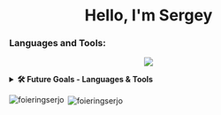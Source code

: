 <h1 align="center">Hello, I'm Sergey</h1>


<h3 align="left">Languages and Tools:</h3>
<p align="center">
  <a href="https://skillicons.dev">
    <img src="https://skillicons.dev/icons?i=solidity,js,nodejs,ts,docker,mongodb,tailwind,react,github,stackoverflow" />
  </a>
</p>
<!-- [![My Skills](https://skillicons.dev/icons?i=solidity,js,nodejs,ts,docker,mongodb,tailwind,react,github,stackoverflow)](https://skillicons.dev) -->

<details>
    <summary><b>🛠️ Future Goals - Languages & Tools</b></summary><br/>
    <p align="center">
      <a href="https://skillicons.dev">
        <img src="https://skillicons.dev/icons?i=redis,nestjs,mysql,linux,jest,grafana,graphql,gitlab,aws,azure" />
      </a>
    </p>
</details>

<p><img align="left" src="https://github-readme-stats.vercel.app/api/top-langs?username=foieringserjo&show_icons=true&locale=en&layout=compact&hide=stars,contribs&theme=aura" alt="foieringserjo" /></p>
<p>&nbsp;<img align="center" src="https://github-readme-stats.vercel.app/api?username=foieringserjo&show_icons=true&hide=CSS,HTML,scss,handlebars,vue&locale=en&theme=aura" alt="foieringserjo" /></p>
